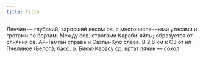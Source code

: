 ```yaml
---
title: Title
---
```


Лянчин — глубокий, заросший лесом ов. с многочисленными утесами и гротами по
бортам. Между сев. отрогами Караби-яйлы; образуется от слияния ов. Ай-Тамган
справа и Сазлы-Кую слева. В 2,8 км к СЗ от нп Пчелиное (Белог.); басс. р.
Биюк-Карасу ср. кртат лячин — сокол.
